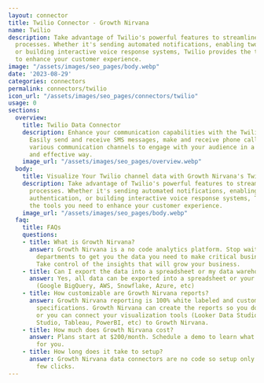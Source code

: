 ```yaml
---
layout: connector
title: Twilio Connector - Growth Nirvana
name: Twilio
description: Take advantage of Twilio's powerful features to streamline your communication
  processes. Whether it's sending automated notifications, enabling two-factor authentication,
  or building interactive voice response systems, Twilio provides the tools you need
  to enhance your customer experience.
image: "/assets/images/seo_pages/body.webp"
date: '2023-08-29'
categories: connectors
permalink: connectors/twilio
icon_url: "/assets/images/seo_pages/connectors/twilio"
usage: 0
sections:
  overview:
    title: Twilio Data Connector
    description: Enhance your communication capabilities with the Twilio connector.
      Easily send and receive SMS messages, make and receive phone calls, and leverage
      various communication channels to engage with your audience in a personalized
      and effective way.
    image_url: "/assets/images/seo_pages/overview.webp"
  body:
    title: Visualize Your Twilio channel data with Growth Nirvana's Twilio Connector
    description: Take advantage of Twilio's powerful features to streamline your communication
      processes. Whether it's sending automated notifications, enabling two-factor
      authentication, or building interactive voice response systems, Twilio provides
      the tools you need to enhance your customer experience.
    image_url: "/assets/images/seo_pages/body.webp"
  faq:
    title: FAQs
    questions:
    - title: What is Growth Nirvana?
      answer: Growth Nirvana is a no code analytics platform. Stop waiting for other
        departments to get you the data you need to make critical business decisions.
        Take control of the insights that will grow your business.
    - title: Can I export the data into a spreadsheet or my data warehouse?
      answer: Yes, all data can be exported into a spreadsheet or your data warehouse
        (Google BigQuery, AWS, Snowflake, Azure, etc)
    - title: How customizable are Growth Nirvana reports?
      answer: Growth Nirvana reporting is 100% white labeled and customized to your
        specifications. Growth Nirvana can create the reports so you don’t have to
        or you can connect your visualization tools (Looker Data Studio/Google Data
        Studio, Tableau, PowerBI, etc) to Growth Nirvana.
    - title: How much does Growth Nirvana cost?
      answer: Plans start at $200/month. Schedule a demo to learn what plan is best
        for you.
    - title: How long does it take to setup?
      answer: Growth Nirvana data connectors are no code so setup only requires a
        few clicks.
---
```

